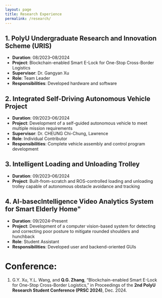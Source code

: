 ```yaml
---
layout: page
title: Research Experience
permalink: /research/
---
```


## 1. PolyU Undergraduate Research and Innovation Scheme (URIS)
- **Duration**: 08/2023–08/2024
- **Project**: Blockchain-enabled Smart E-Lock for One-Stop Cross-Border Logistics
- **Supervisor**: Dr. Gangyan Xu
- **Role**: Team Leader
- **Responsibilities**: Developed hardware and software

## 2. Integrated Self-Driving Autonomous Vehicle Project
- **Duration**: 09/2023–06/2024
- **Project**: Development of a self-guided autonomous vehicle to meet multiple mission requirements
- **Supervisor**: Dr. CHEUNG Chi-Chung, Lawrence
- **Role**: Individual Contributor
- **Responsibilities**: Complete vehicle assembly and control program development

## 3. Intelligent Loading and Unloading Trolley
- **Duration**: 09/2023–06/2024
- **Project**: Built-from-scratch and ROS-controlled loading and unloading trolley capable of autonomous obstacle avoidance and tracking

## 4. AI-basecIntelligence Video Analytics System for Smart Elderly Home"
- **Duration**: 09/2024–Present
- **Project**: Development of a computer vision-based system for detecting and correcting poor posture to mitigate rounded shoulders and hunchback
- **Role**: Student Assistant
- **Responsibilities**: Developed user and backend-oriented GUIs

# Conference:

1. G.Y. Xu, Y.L. Wang, and **Q.G. Zhang**, “Blockchain-enabled Smart E-Lock for One-Stop Cross-Border Logistics,” in Proceedings of the **2nd PolyU Research Student Conference (PRSC 2024)**, Dec. 2024.
